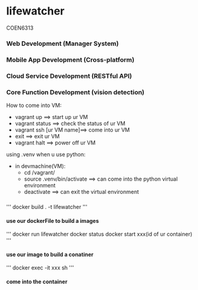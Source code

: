 # lifewatcher

COEN6313

### Web Development (Manager System)

### Mobile App Development (Cross-platform)

### Cloud Service Development (RESTful API)

### Core  Function Development (vision detection)

How to come into VM:
- vagrant up  ==> start up ur VM
- vagrant status ==> check the status of ur VM
- vagrant ssh [ur VM name]==> come into ur VM
- exit ==> exit ur VM
- vagrant halt ==> power off ur VM

using .venv when u use python:
- in devmachine(VM):
    - cd /vagrant/
    - source .venv/bin/activate ==> can come into the python virtual environment
    - deactivate  ==> can exit the virtual environment
###
'''
docker build . -t lifewatcher
'''
#### use our dockerFile to build a images

'''
docker run lifewatcher
docker status
docker start xxx(id of ur container)
'''
#### use our image to build a conatiner 

'''
docker exec -it xxx sh
'''
#### come into the container
